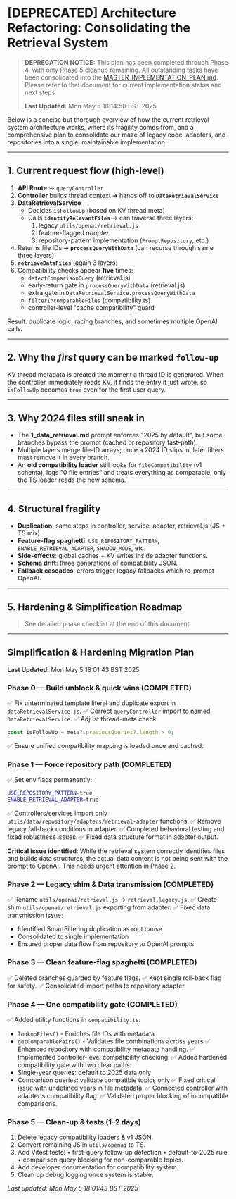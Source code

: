 # [DEPRECATED] Architecture Refactoring: Consolidating the Retrieval System

> **DEPRECATION NOTICE:** This plan has been completed through Phase 4, with only Phase 5 cleanup remaining. All outstanding tasks have been consolidated into the [MASTER_IMPLEMENTATION_PLAN.md](./MASTER_IMPLEMENTATION_PLAN.md). Please refer to that document for current implementation status and next steps.
>
> **Last Updated:** Mon May 5 18:14:58 BST 2025

Below is a concise but thorough overview of how the current retrieval system architecture works, where its fragility comes from, and a comprehensive plan to consolidate our maze of legacy code, adapters, and repositories into a single, maintainable implementation.

---

## 1. Current request flow (high-level)

1. **API Route** → `queryController`
2. **Controller** builds thread context ➜ hands off to **`DataRetrievalService`**
3. **DataRetrievalService**
   - Decides `isFollowUp` (based on KV thread meta)
   - Calls **`identifyRelevantFiles`** → can traverse three layers:
     1. legacy `utils/openai/retrieval.js`
     2. feature-flagged _adapter_
     3. repository-pattern implementation (`PromptRepository`, etc.)
4. Returns file IDs ➜ **`processQueryWithData`** (can recurse through same three layers)
5. **`retrieveDataFiles`** (again 3 layers)
6. Compatibility checks appear **five** times:
   - `detectComparisonQuery` (retrieval.js)
   - early-return gate in `processQueryWithData` (retrieval.js)
   - extra gate in `DataRetrievalService.processQueryWithData`
   - `filterIncomparableFiles` (compatibility.ts)
   - controller-level "cache compatibility" guard

Result: duplicate logic, racing branches, and sometimes multiple OpenAI calls.

---

## 2. Why the _first_ query can be marked `follow-up`

KV thread metadata is created the moment a thread ID is generated. When the controller immediately reads KV, it finds the entry it just wrote, so `isFollowUp` becomes `true` even for the first user query.

---

## 3. Why 2024 files still sneak in

- The **1_data_retrieval.md** prompt enforces "2025 by default", but some branches bypass the prompt (cached or repository fast-path).
- Multiple layers merge file-ID arrays; once a 2024 ID slips in, later filters must remove it in every branch.
- An **old compatibility loader** still looks for `fileCompatibility` (v1 schema), logs "0 file entries" and treats everything as comparable; only the TS loader reads the new schema.

---

## 4. Structural fragility

- **Duplication**: same steps in controller, service, adapter, retrieval.js (JS + TS mix).
- **Feature-flag spaghetti**: `USE_REPOSITORY_PATTERN`, `ENABLE_RETRIEVAL_ADAPTER`, `SHADOW_MODE`, etc.
- **Side-effects**: global caches + KV writes inside adapter functions.
- **Schema drift**: three generations of compatibility JSON.
- **Fallback cascades**: errors trigger legacy fallbacks which re-prompt OpenAI.

---

## 5. Hardening & Simplification Roadmap

> See detailed phase checklist at the end of this document.

---

## Simplification & Hardening Migration Plan

**Last Updated:** Mon May 5 18:01:43 BST 2025

### Phase 0 — Build unblock & quick wins (COMPLETED)

✅ Fix unterminated template literal and duplicate export in `dataRetrievalService.js`.
✅ Correct `queryController` import to named `DataRetrievalService`.
✅ Adjust thread-meta check:

```ts
const isFollowUp = meta?.previousQueries?.length > 0;
```

✅ Ensure unified compatibility mapping is loaded once and cached.

### Phase 1 — Force repository path (COMPLETED)

✅ Set env flags permanently:

```bash
USE_REPOSITORY_PATTERN=true
ENABLE_RETRIEVAL_ADAPTER=true
```

✅ Controllers/services import only `utils/data/repository/adapters/retrieval-adapter` functions.
✅ Remove legacy fall-back conditions in adapter.
✅ Completed behavioral testing and fixed robustness issues.
✅ Fixed data structure format in adapter output.

**Critical issue identified**: While the retrieval system correctly identifies files and builds data structures, the actual data content is not being sent with the prompt to OpenAI. This needs urgent attention in Phase 2.

### Phase 2 — Legacy shim & Data transmission (COMPLETED)

✅ Rename `utils/openai/retrieval.js` → `retrieval.legacy.js`.
✅ Create shim `utils/openai/retrieval.js` exporting from adapter.
✅ Fixed data transmission issue:

- Identified SmartFiltering duplication as root cause
- Consolidated to single implementation
- Ensured proper data flow from repository to OpenAI prompts

### Phase 3 — Clean feature-flag spaghetti (COMPLETED)

✅ Deleted branches guarded by feature flags.
✅ Kept single roll-back flag for safety.
✅ Consolidated import paths to repository adapter.

### Phase 4 — One compatibility gate (COMPLETED)

✅ Added utility functions in `compatibility.ts`:

- `lookupFiles()` - Enriches file IDs with metadata
- `getComparablePairs()` - Validates file combinations across years
  ✅ Enhanced repository with compatibility metadata handling.
  ✅ Implemented controller-level compatibility checking.
  ✅ Added hardened compatibility gate with two clear paths:
- Single-year queries: default to 2025 data only
- Comparison queries: validate compatible topics only
  ✅ Fixed critical issue with undefined years in file metadata.
  ✅ Connected controller with adapter's compatibility flag.
  ✅ Validated proper blocking of incompatible comparisons.

### Phase 5 — Clean-up & tests (1–2 days)

1. Delete legacy compatibility loaders & v1 JSON.
2. Convert remaining JS in `utils/openai` to TS.
3. Add Vitest tests:
   • first-query follow-up detection
   • default-to-2025 rule
   • comparison query blocking for non-comparable topics.
4. Add developer documentation for compatibility system.
5. Clean up debug logging once system is stable.

_Last updated: Mon May 5 18:01:43 BST 2025_
